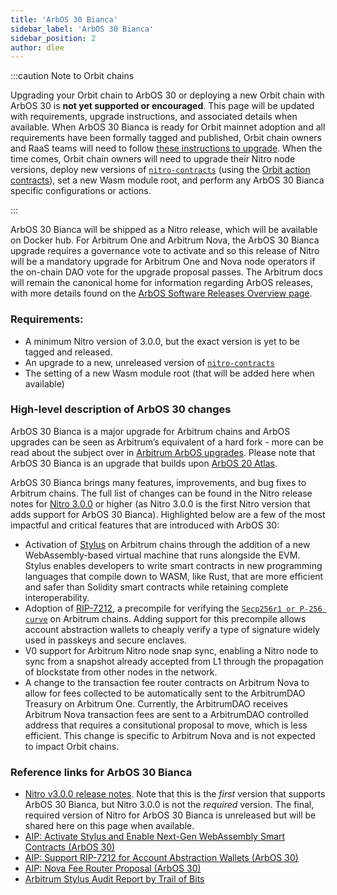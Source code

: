 ```yaml
---
title: 'ArbOS 30 Bianca'
sidebar_label: 'ArbOS 30 Bianca'
sidebar_position: 2
author: dlee
---
```


:::caution Note to Orbit chains

Upgrading your Orbit chain to ArbOS 30 or deploying a new Orbit chain with ArbOS 30 is **not yet supported or encouraged**. This page will be updated with requirements, upgrade instructions, and associated details when available. When ArbOS 30 Bianca is ready for Orbit mainnet adoption and all requirements have been formally tagged and published, Orbit chain owners and RaaS teams will need to follow [these instructions to upgrade](../../launch-orbit-chain/how-tos/arbos-upgrade.md). When the time comes, Orbit chain owners will need to upgrade their Nitro node versions, deploy new versions of [`nitro-contracts`](https://github.com/OffchainLabs/nitro-contracts) (using the [Orbit action contracts](https://github.com/OffchainLabs/orbit-actions)), set a new Wasm module root, and perform any ArbOS 30 Bianca specific configurations or actions.

:::

ArbOS 30 Bianca will be shipped as a Nitro release, which will be available on Docker hub. For Arbitrum One and Arbitrum Nova, the ArbOS 30 Bianca upgrade requires a governance vote to activate and so this release of Nitro will be a mandatory upgrade for Arbitrum One and Nova node operators if the on-chain DAO vote for the upgrade proposal passes. The Arbitrum docs will remain the canonical home for information regarding ArbOS releases, with more details found on the [ArbOS Software Releases Overview page](./01-overview.md).

### Requirements:

- A minimum Nitro version of 3.0.0, but the exact version is yet to be tagged and released.
- An upgrade to a new, unreleased version of [`nitro-contracts`](https://github.com/OffchainLabs/nitro-contracts)
- The setting of a new Wasm module root (that will be added here when available)

### High-level description of ArbOS 30 changes

ArbOS 30 Bianca is a major upgrade for Arbitrum chains and ArbOS upgrades can be seen as Arbitrum’s equivalent of a hard fork - more can be read about the subject over in [Arbitrum ArbOS upgrades](https://forum.arbitrum.foundation/t/arbitrum-arbos-upgrades/19695). Please note that ArbOS 30 Bianca is an upgrade that builds upon [ArbOS 20 Atlas](./arbos20.md).

ArbOS 30 Bianca brings many features, improvements, and bug fixes to Arbitrum chains. The full list of changes can be found in the Nitro release notes for [Nitro 3.0.0](https://github.com/OffchainLabs/nitro/releases/tag/v3.0.0) or higher (as Nitro 3.0.0 is the first Nitro version that adds support for ArbOS 30 Bianca). Highlighted below are a few of the most impactful and critical features that are introduced with ArbOS 30:

- Activation of [Stylus](../../stylus/stylus-gentle-introduction.mdx) on Arbitrum chains through the addition of a new WebAssembly-based virtual machine that runs alongside the EVM. Stylus enables developers to write smart contracts in new programming languages that compile down to WASM, like Rust, that are more efficient and safer than Solidity smart contracts while retaining complete interoperability.
- Adoption of [RIP-7212](https://github.com/ethereum/RIPs/blob/master/RIPS/rip-7212.md), a precompile for verifying the [`Secp256r1 or P-256 curve`](https://www.nervos.org/knowledge-base/what_is_secp256r1) on Arbitrum chains. Adding support for this precompile allows account abstraction wallets to cheaply verify a type of signature widely used in passkeys and secure enclaves.
- V0 support for Arbitrum Nitro node snap sync, enabling a Nitro node to sync from a snapshot already accepted from L1 through the propagation of blockstate from other nodes in the network.
- A change to the transaction fee router contracts on Arbitrum Nova to allow for fees collected to be automatically sent to the ArbitrumDAO Treasury on Arbitrum One. Currently, the ArbitrumDAO receives Arbitrum Nova transaction fees are sent to a ArbitrumDAO controlled address that requires a consitutional proposal to move, which is less efficient. This change is specific to Arbitrum Nova and is not expected to impact Orbit chains.

### Reference links for ArbOS 30 Bianca

- [Nitro v3.0.0 release notes](https://github.com/OffchainLabs/nitro/releases/tag/v3.0.0). Note that this is the _first_ version that supports ArbOS 30 Bianca, but Nitro 3.0.0 is not the _required_ version. The final, required version of Nitro for ArbOS 30 Bianca is unreleased but will be shared here on this page when available.
- [AIP: Activate Stylus and Enable Next-Gen WebAssembly Smart Contracts (ArbOS 30)](https://forum.arbitrum.foundation/t/aip-activate-stylus-and-enable-next-gen-webassembly-smart-contracts-arbos-30/22970)
- [AIP: Support RIP-7212 for Account Abstraction Wallets (ArbOS 30)](https://forum.arbitrum.foundation/t/aip-support-rip-7212-for-account-abstraction-wallets-arbos-30/23298)
- [AIP: Nova Fee Router Proposal (ArbOS 30)](https://forum.arbitrum.foundation/t/aip-nova-fee-router-proposal-arbos-30/23310)
- [Arbitrum Stylus Audit Report by Trail of Bits](../../audit-reports.mdx)
